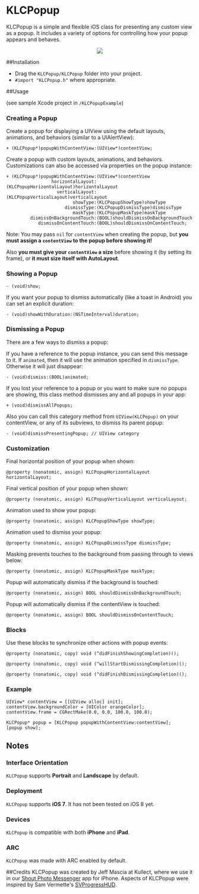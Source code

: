 KLCPopup
========

KLCPopup is a simple and flexible iOS class for presenting any custom view as a popup. It includes a variety of options for controlling how your popup appears and behaves.

<p align="center"><img src="http://i.imgur.com/BEmRGb5.gif"/></p>

##Installation

- Drag the `KLCPopup/KLCPopup` folder into your project.
- `#import "KLCPopup.h"` where appropriate. 

##Usage

(see sample Xcode project in `/KLCPopupExample`)

### Creating a Popup

Create a popup for displaying a UIView using the default layouts, animations, and behaviors (similar to a UIAlertView):

	+ (KLCPopup*)popupWithContentView:(UIView*)contentView;
	
Create a popup with custom layouts, animations, and behaviors. Customizations can also be accessed via properties on the popup instance:

	+ (KLCPopup*)popupWithContentView:(UIView*)contentView
					 horizontalLayout:(KLCPopupHorizontalLayout)horizontalLayout
					   verticalLayout:(KLCPopupVerticalLayout)verticalLayout
							 showType:(KLCPopupShowType)showType
						  dismissType:(KLCPopupDismissType)dismissType
							 maskType:(KLCPopupMaskType)maskType
			 dismissOnBackgroundTouch:(BOOL)shouldDismissOnBackgroundTouch
				dismissOnContentTouch:(BOOL)shouldDismissOnContentTouch;

Note: You may pass `nil` for `contentView` when creating the popup, but **you must assign a `contentView` to the popup before showing it!**

Also **you must give your `contentView` a size** before showing it (by setting its frame), or **it must size itself with AutoLayout**.
					
### Showing a Popup
	
	- (void)show;
	
If you want your popup to dismiss automatically (like a toast in Android) you can set an explicit duration:
	
	- (void)showWithDuration:(NSTimeInterval)duration;

### Dismissing a Popup
		
There are a few ways to dismiss a popup:

If you have a reference to the popup instance, you can send this message to it. If `animated`, then it will use the animation specified in `dismissType`. Otherwise it will just disappear: 

	- (void)dismiss:(BOOL)animated;

If you lost your reference to a popup or you want to make sure no popups are showing, this class method dismisses any and all popups in your app:

	+ (void)dismissAllPopups;

Also you can call this category method from `UIView(KLCPopup)` on your contentView, or any of its subviews, to dismiss its parent popup:
	
	- (void)dismissPresentingPopup; // UIView category

### Customization

Final horizontal position of your popup when shown:

	@property (nonatomic, assign) KLCPopupHorizontalLayout horizontalLayout;

Final vertical position of your popup when shown:
	
	@property (nonatomic, assign) KLCPopupVerticalLayout verticalLayout;

Animation used to show your popup:

	@property (nonatomic, assign) KLCPopupShowType showType;
	
Animation used to dismiss your popup:

	@property (nonatomic, assign) KLCPopupDismissType dismissType;
	
Masking prevents touches to the background from passing through to views below:
	
	@property (nonatomic, assign) KLCPopupMaskType maskType;

Popup will automatically dismiss if the background is touched:
	
	@property (nonatomic, assign) BOOL shouldDismissOnBackgroundTouch;
	
Popup will automatically dismiss if the contentView is touched:

	@property (nonatomic, assign) BOOL shouldDismissOnContentTouch;


### Blocks

Use these blocks to synchronize other actions with popup events:

	@property (nonatomic, copy) void (^didFinishShowingCompletion)();

	@property (nonatomic, copy) void (^willStartDismissingCompletion)();

	@property (nonatomic, copy) void (^didFinishDismissingCompletion)();


### Example

	UIView* contentView = [[UIView alloc] init];
	contentView.backgroundColor = [UIColor orangeColor];
	contentView.frame = CGRectMake(0.0, 0.0, 100.0, 100.0);
		
	KLCPopup* popup = [KLCPopup popupWithContentView:contentView];
	[popup show];

## Notes

### Interface Orientation
`KLCPopup` supports **Portrait** and **Landscape** by default.

### Deployment
`KLCPopup` supports **iOS 7**. It has not been tested on iOS 8 yet.

### Devices
`KLCPopup` is compatible with both **iPhone** and **iPad**.

### ARC
`KLCPopup` was made with ARC enabled by default.

##Credits
KLCPopup was created by Jeff Mascia at Kullect, where we use it in our [Shout Photo Messenger](http://tryshout.com) app for iPhone. Aspects of KLCPopup were inspired by Sam Vermette's [SVProgressHUD](https://github.com/samvermette/SVProgressHUD).
